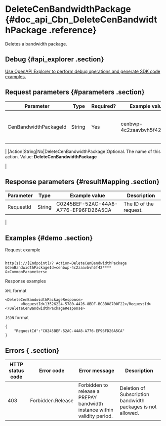 # DeleteCenBandwidthPackage {#doc_api_Cbn_DeleteCenBandwidthPackage .reference}

Deletes a bandwidth package.

## Debug {#api_explorer .section}

[Use OpenAPI Explorer to perform debug operations and generate SDK code examples.](https://api.aliyun.com/#product=Cbn&api=DeleteCenBandwidthPackage&type=RPC&version=2017-09-12)

## Request parameters {#parameters .section}

|Parameter|Type|Required?|Example value|Description|
|---------|----|---------|-------------|-----------|
|CenBandwidthPackageId|String |Yes|cenbwp-4c2zaavbvh5f42\*\*\*\*|The ID of the bandwidth package to be deleted.

 |
|Action|String|No|DeleteCenBandwidthPackage|Optional. The name of this action. Value: **DeleteCenBandwidthPackage**

 |

## Response parameters {#resultMapping .section}

|Parameter|Type|Example value|Description|
|---------|----|-------------|-----------|
|RequestId|String|C0245BEF-52AC-44A8-A776-EF96FD26A5CA|The ID of the request.

 |

## Examples {#demo .section}

Request example

``` {#request_demo}

http(s)://[Endpoint]/? Action=DeleteCenBandwidthPackage
&CenBandwidthPackageId=cenbwp-4c2zaavbvh5f42****
&<CommonParameters>

```

Response examples

`XML` format

``` {#xml_return_success_demo}
<DeleteCenBandwidthPackageResponse>
       <RequestId>13526224-5780-4426-8BDF-BC8B08700F22</RequestId>
</DeleteCenBandwidthPackageResponse>
```

`JSON` format

``` {#json_return_success_demo}
{
	"RequestId":"C0245BEF-52AC-44A8-A776-EF96FD26A5CA"
}
```

## Errors { .section}

|HTTP status code|Error code|Error message|Description|
|----------------|----------|-------------|-----------|
|403|Forbidden.Release|Forbidden to release a PREPAY bandwidth instance within validity period.|Deletion of Subscription bandwidth packages is not allowed.|

